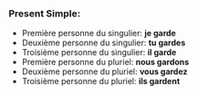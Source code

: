 ### Present Simple:
- Première personne du singulier: **je garde**
- Deuxième personne du singulier: **tu gardes**
- Troisième personne du singulier: **il garde**
- Première personne du pluriel: **nous gardons**
- Deuxième personne du pluriel: **vous gardez**
- Troisième personne du pluriel: **ils gardent**

